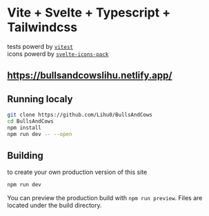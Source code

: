 # Vite + Svelte + Typescript + Tailwindcss
tests powerd by [`vitest`](https://vitest.dev/)  
icons powerd by [`svelte-icons-pack`](https://leshak.github.io/svelte-icons-pack/#/)
## <https://bullsandcowslihu.netlify.app/> 

## Running localy
 
```bash
git clone https://github.com/Lihu0/BullsAndCows
cd BullsAndCows
npm install
npm run dev -- --open
```

## Building
to create your own production version of this site 
```bash
npm run dev
```
You can preview the production build with `npm run preview`. Files are located under the build directory.

